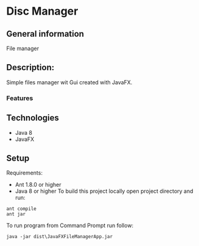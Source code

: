 # Disc Manager

## General information
File manager

## Description:
Simple files manager wit Gui created with JavaFX.

### Features

## Technologies
- Java 8
- JavaFX

## Setup
Requirements:
- Ant 1.8.0 or higher
- Java 8 or higher
To build this project locally open project directory and run:
```
ant compile 
ant jar
```
To run program from Command Prompt run follow: 
```
java -jar dist\JavaFXFileManagerApp.jar
```